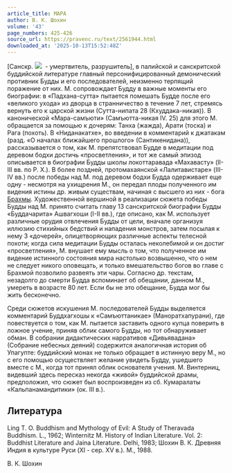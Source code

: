 ```yaml
---
article_title: МАРА
author: В. К. Шохин
volume: '43'
page_numbers: 425-426
source_url: https://pravenc.ru/text/2561944.html
downloaded_at: '2025-10-13T15:52:48Z'
---
```


[Санскр. ![](https://pravenc.ru/char/26310/m1ra/image.png)  - умертвитель, разрушитель], в палийской и санскритской буддийской литературе главный персонифицированный демонический противник Будды и его последователей, неизменно терпящий поражение от них. М. сопровождает Будду в важные моменты его биографии: в «Падхана-сутта» пытается помешать Будде после его «великого ухода» из дворца в странничество в течение 7 лет, стремясь вернуть его к царской жизни (Сутта-нипата 28 (Кхуддака-никая)). В канонической «Мара-самъюти» (Самъютта-никая IV. 25) для этого М. обращается за помощью к дочерям: Танха (жажда), Арати (тоска) и Рага (похоть). В «Ниданакатхе», во введении в комментарий к джатакам (разд. «О началах ближайшего прошлого» (Сантикенидана)), рассказывается о том, как М. препятствовал Будде в медитации под деревом бодхи достичь «просветления», и тот же самый эпизод описывается в биографии Будды школы локоттаравада «Махавасту» (II-III вв. по Р. Х.). В более поздней, протомахаянской «Лалитавистаре» (III-IV вв.) после победы над М. под деревом бодхи Будда одерживает еще одну - несмотря на ухищрения М., он передал плоды полученного им видения истины др. живым существам, начиная с высшего из них - бога [Брахмы](https://pravenc.ru/text/Брахма.html). Художественной вершиной в реализации сюжета победы Будды над М. принято считать главу 13 санскритской биографии Будды «Буддачарита» Ашвагхоши (I-II вв.), где описано, как М. использует различные орудия отвлечения Будды от цели, вначале организуя иллюзию стихийных бедствий и нападения монстров, затем посылая к нему 3 «дочерей», олицетворяющих различные аспекты телесной похоти; когда сила медитации Будды осталась неколебимой и он достиг «просветления», М. внушает ему мысль о том, что полученное им видение истинного состояния мира настолько возвышенно, что о нем не следует никого оповещать, и только вмешательство богов во главе с Брахмой позволило развеять эти чары. Согласно др. текстам, незадолго до смерти Будда вспоминает об обещании, данном М., умереть в возрасте 80 лет. Если бы не это обещание, Будда мог бы жить бесконечно.

Среди сюжетов искушения М. последователей Будды выделяется комментарий Буддхагхошы к «Самъюттаникае» (Маноратхапурани), где повествуется о том, как М. пытается заставить одного купца поверить в ложное учение, приняв облик самого Будды, но тот обнаруживает обман. В собрании дидактических нарративов «Дивьявадана» (Собрание небесных деяний) содержится аналогичная история об Упагупте: буддийский монах не только обращает в истинную веру М., но с его помощью осуществляет желание увидеть Будду, ушедшего вместе с М., когда тот принял облик основателя учения. М. Винтерниц, видевший здесь пересказ некогда «живой» буддийской драмы, предположил, что сюжет был воспроизведен из сб. Кумаралаты «Кальпанамандитики» (ок. III в.).

## Литература

Ling T. O. Buddhism and Mythology of Evil: A Study of Theravada Buddhism. L., 1962; Winternitz M. History of Indian Literature. Vol. 2: Buddhist Literature and Jaina Literature. Delhi, 1983; Шохин В. К. Древняя Индия в культуре Руси (XI - сер. XV в.). М., 1988.

В. К. Шохин
